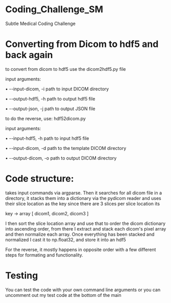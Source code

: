 # Coding_Challenge_SM
Subtle Medical Coding Challenge
# Converting from Dicom to hdf5 and back again
to convert from dicom to hdf5 use the dicom2hdf5.py file

input arguments:

  • --input-dicom, -i path to input DICOM directory
  
  • --output-hdf5, -h path to output hdf5 file
  
  • --output-json, -j path to output JSON file
  
  
to do the reverse, use: hdf52dicom.py

input arguments:

  • --input-hdf5, -h path to input hdf5 file
  
  • --input-dicom, -d path to the template DICOM directory
  
  • --output-dicom, -o path to output DICOM directory

# Code structure:

takes input commands via argparse. Then it searches for all dicom file in a directory, 
it stacks them into a dictionary via the pydicom reader and uses their slice location as the key
since there are 3 slices per slice location its 

key -> array [ dicom1, dicom2, dicom3 ]

I then sort the slice location array and use that to order the dicom dictionary into ascending order, from there I extract
and stack each dicom's pixel array and then normalize each array. Once everything has been stacked and normalized I cast 
it to np.float32, and store it into an hdf5

For the reverse, it mostly happens in opposite order with a few different steps for formating and functionality.

# Testing

You can test the code with your own command line arguments or you can uncomment out my test code at the bottom of the main






